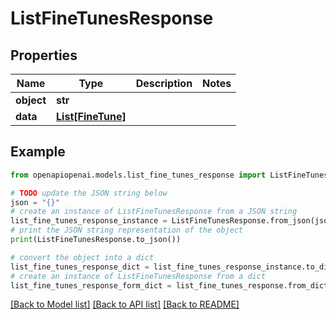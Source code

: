 # ListFineTunesResponse


## Properties

Name | Type | Description | Notes
------------ | ------------- | ------------- | -------------
**object** | **str** |  | 
**data** | [**List[FineTune]**](FineTune.md) |  | 

## Example

```python
from openapiopenai.models.list_fine_tunes_response import ListFineTunesResponse

# TODO update the JSON string below
json = "{}"
# create an instance of ListFineTunesResponse from a JSON string
list_fine_tunes_response_instance = ListFineTunesResponse.from_json(json)
# print the JSON string representation of the object
print(ListFineTunesResponse.to_json())

# convert the object into a dict
list_fine_tunes_response_dict = list_fine_tunes_response_instance.to_dict()
# create an instance of ListFineTunesResponse from a dict
list_fine_tunes_response_form_dict = list_fine_tunes_response.from_dict(list_fine_tunes_response_dict)
```
[[Back to Model list]](../README.md#documentation-for-models) [[Back to API list]](../README.md#documentation-for-api-endpoints) [[Back to README]](../README.md)


